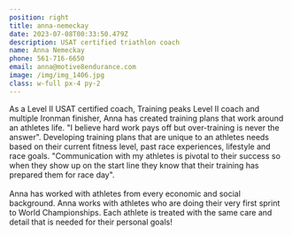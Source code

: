 ```yaml
---
position: right
title: anna-nemeckay
date: 2023-07-08T00:33:50.479Z
description: USAT certified triathlon coach
name: Anna Nemeckay
phone: 561-716-6650
email: anna@motive8endurance.com
image: /img/img_1406.jpg
class: w-full px-4 py-2
---
```


As a Level II USAT certified coach, Training peaks Level II coach and multiple Ironman finisher, Anna has created training plans that work around an athletes life. "I believe hard work pays off but over-training is never the answer". Developing training plans that are unique to an athletes needs based on their current fitness level, past race experiences, lifestyle and race goals. "Communication with my athletes is pivotal to their success so when they show up on the start line they know that their training has prepared them for race day".
<br/><br/>
Anna has worked with athletes from every economic and social background. Anna works with athletes who are doing their very first sprint to World Championships. Each athlete is treated with the same care and detail that is needed for their personal goals!
